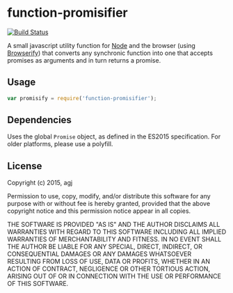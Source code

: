 
function-promisifier
====================

[![Build Status](https://travis-ci.org/agj/function-promisifier.svg?branch=master)](https://travis-ci.org/agj/function-promisifier)

A small javascript utility function for [Node][node] and the browser (using [Browserify][browserify]) that converts any synchronic function into one that accepts promises as arguments and in turn returns a promise.

[node]: https://nodejs.org/
[browserify]: http://browserify.org/


## Usage

```js
var promisify = require('function-promisifier');


```


## Dependencies

Uses the global `Promise` object, as defined in the ES2015 specification. For older platforms, please use a polyfill.


## License

Copyright (c) 2015, agj

Permission to use, copy, modify, and/or distribute this software for any purpose with or without fee is hereby granted, provided that the above copyright notice and this permission notice appear in all copies.

THE SOFTWARE IS PROVIDED "AS IS" AND THE AUTHOR DISCLAIMS ALL WARRANTIES WITH REGARD TO THIS SOFTWARE INCLUDING ALL IMPLIED WARRANTIES OF MERCHANTABILITY AND FITNESS. IN NO EVENT SHALL THE AUTHOR BE LIABLE FOR ANY SPECIAL, DIRECT, INDIRECT, OR CONSEQUENTIAL DAMAGES OR ANY DAMAGES WHATSOEVER RESULTING FROM LOSS OF USE, DATA OR PROFITS, WHETHER IN AN ACTION OF CONTRACT, NEGLIGENCE OR OTHER TORTIOUS ACTION, ARISING OUT OF OR IN CONNECTION WITH THE USE OR PERFORMANCE OF THIS SOFTWARE.
